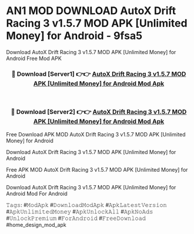 # AN1 MOD DOWNLOAD AutoX Drift Racing 3 v1.5.7 MOD APK [Unlimited Money] for Android - 9fsa5
Download AutoX Drift Racing 3 v1.5.7 MOD APK [Unlimited Money] for Android Free Mod APK

<div align="center">
<h3>🔴 Download [Server1] 👉👉 <a href="https://apk-comot.site?title=AutoX_Drift_Racing_3_v1.5.7_MOD_APK_[Unlimited_Money]_for_Android">AutoX Drift Racing 3 v1.5.7 MOD APK [Unlimited Money] for Android Mod Apk</a></h3><br>

<h3>🔴 Download [Server2] 👉👉 <a href="https://apk-comot.site?title=AutoX_Drift_Racing_3_v1.5.7_MOD_APK_[Unlimited_Money]_for_Android">AutoX Drift Racing 3 v1.5.7 MOD APK [Unlimited Money] for Android Mod Apk</a></h3>
</div>


Free Download APK MOD AutoX Drift Racing 3 v1.5.7 MOD APK [Unlimited Money] for Android

Download AutoX Drift Racing 3 v1.5.7 MOD APK [Unlimited Money] for Android 

Free APK MOD AutoX Drift Racing 3 v1.5.7 MOD APK [Unlimited Money] for Android 

Download AutoX Drift Racing 3 v1.5.7 MOD APK [Unlimited Money] for Android Mod For Android

𝚃𝚊𝚐𝚜: #𝙼𝚘𝚍𝙰𝚙𝚔 #𝙳𝚘𝚠𝚗𝚕𝚘𝚊𝚍𝙼𝚘𝚍𝙰𝚙𝚔 #𝙰𝚙𝚔𝙻𝚊𝚝𝚎𝚜𝚝𝚅𝚎𝚛𝚜𝚒𝚘𝚗 #𝙰𝚙𝚔𝚄𝚗𝚕𝚒𝚖𝚒𝚝𝚎𝚍𝙼𝚘𝚗𝚎𝚢 #𝙰𝚙𝚔𝚄𝚗𝚕𝚘𝚌𝚔𝙰𝚕𝚕 #𝙰𝚙𝚔𝙽𝚘𝙰𝚍𝚜 #𝚄𝚗𝚕𝚘𝚌𝚔𝙿𝚛𝚎𝚖𝚒𝚞𝚖 #𝙵𝚘𝚛𝙰𝚗𝚍𝚛𝚘𝚒𝚍 #𝙵𝚛𝚎𝚎𝙳𝚘𝚠𝚗𝚕𝚘𝚊𝚍 #home_design_mod_apk
